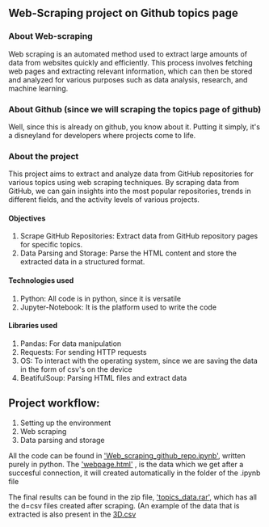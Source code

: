 ## Web-Scraping project on Github topics page

### About Web-scraping
Web scraping is an automated method used to extract large amounts of data from websites quickly and efficiently. This process involves fetching web pages and extracting relevant information, which can then be stored and analyzed for various purposes such as data analysis, research, and machine learning.

### About Github (since we will scraping the topics page of github)
Well, since this is already on github, you know about it. Putting it simply, it's a disneyland for developers where projects come to life.

### About the project

This project aims to extract and analyze data from GitHub repositories for various topics using web scraping techniques. By scraping data from GitHub, we can gain insights into the most popular repositories, trends in different fields, and the activity levels of various projects.

#### Objectives
1. Scrape GitHub Repositories: Extract data from GitHub repository pages for specific topics.
2. Data Parsing and Storage: Parse the HTML content and store the extracted data in a structured format.

#### Technologies used
1. Python: All code is in python, since it is versatile
2. Jupyter-Notebook: It is the platform used to write the code

#### Libraries used
1. Pandas: For data manipulation
2. Requests: For sending HTTP requests
3. OS: To interact with the operating system, since we are saving the data in the form of csv's on the device
4. BeatifulSoup: Parsing HTML files and extract data

## Project workflow:
1. Setting up the environment
2. Web scraping
3. Data parsing and storage

All the code can be found in ['Web_scraping_github_repo.ipynb'](https://github.com/Omsaigadge/Web_scraping/blob/main/Web_scraping%20github_repo.ipynb), written purely in python.
The ['webpage.html'](https://github.com/Omsaigadge/Web_scraping/blob/main/webpage.html) , is the data which we get after a succesful connection, it will created automatically in the folder of the .ipynb file

The final results can be found in the zip file, ['topics_data.rar'](https://github.com/Omsaigadge/Web_scraping/blob/main/topics_data.rar), which has all the d=csv files created after scraping.
(An example of the data that is extracted is also present in the [3D.csv](https://github.com/Omsaigadge/Web_scraping/blob/main/3D.csv.csv)
